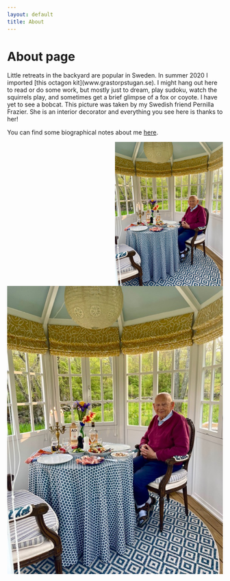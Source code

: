 ```yaml
---
layout: default
title: About
---
```

# About page

<p> Little retreats in the backyard are popular in Sweden. In summer 2020 I imported [this octagon kit](www.grastorpstugan.se). I might hang out here to read or do some work, but mostly just to dream, play sudoku, watch the squirrels play, and sometimes get a brief glimpse of a fox or coyote. I have yet to see a bobcat. This picture was taken by my Swedish friend Pernilla Frazier. She is an interior decorator and everything you see here is thanks to her!  

You can find some biographical notes about me [here](https://web.uri.edu/gso/meet/h-thomas-rossby/). </p>
<img src="/assets/TomAboutpage.jpg" alt="Tom in his backyard" style="float:right; width: 50%; height: 50%">


![Tom in his backyard](/assets/TomAboutpage.jpg)
